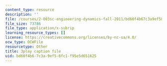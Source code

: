 ```yaml
---
content_type: resource
description: ''
file: /courses/2-003sc-engineering-dynamics-fall-2011/bd60f4b67c3a9ef58fc1f95e5d651625_d00XI_UTKQo.srt
file_size: 73786
file_type: application/x-subrip
learning_resource_types: []
license: https://creativecommons.org/licenses/by-nc-sa/4.0/
ocw_type: OCWFile
resourcetype: Other
title: 3play caption file
uid: bd60f4b6-7c3a-9ef5-8fc1-f95e5d651625
---
```

